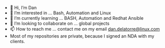 - 👋 Hi, I’m Dan
- 👀 I’m interested in ... Bash, Automation and Linux
- 🌱 I’m currently learning ... BASH, Automation and Redhat Ansible
- 💞️ I’m looking to collaborate on ... global projects
- 📫 How to reach me ... contact me on my email dan.delatorre@linux.com
- Most of my repositories are private, because I signed an NDA with my clients.


<!---
dbdtorre/dbdtorre is a ✨ special ✨ repository because its `README.md` (this file) appears on your GitHub profile.
You can click the Preview link to take a look at your changes.
--->
